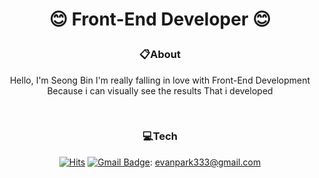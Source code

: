 <h1 align="center">
  
 😊 Front-End Developer 😊
  
</h1>

<div align="center">

### 📋About
  Hello, I'm Seong Bin
  I'm really falling in love with Front-End Development<br>
  Because i can visually see the results That i developed

<br>

### 💻Tech



[![Hits](https://hits.seeyoufarm.com/api/count/incr/badge.svg?url=https%3A%2F%2Fgithub.com%2FIosismu&count_bg=%2379C83D&title_bg=%23555555&icon=&icon_color=%23E7E7E7&title=hits&edge_flat=false)](https://hits.seeyoufarm.com)
[![Gmail Badge](https://img.shields.io/badge/Gmail-d14836?style=flat-square&logo=Gmail&logoColor=white&link=mailto:jjuhee0913@gmail.com)](mailto:evanpark333@gmail.com): evanpark333@gmail.com
  
 <br>
</div>
<br><br>

